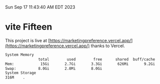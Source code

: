 Sun Sep 17 11:43:40 AM EDT 2023

# vite Fifteen


This project is live at [https://marketingpreference.vercel.app/](https://marketingpreference.vercel.app/) thanks to Vercel.

```bash
System Memory
               total        used        free      shared  buff/cache   available
Mem:            15Gi       2.7Gi       3.3Gi       626Mi       9.2Gi        11Gi
Swap:          8.0Gi       2.0Mi       8.0Gi
System Storage
316M	.
```
